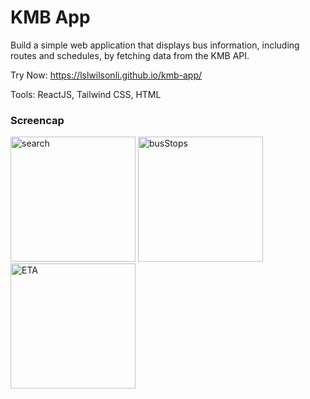 # KMB App

Build a simple web application that displays bus information, including routes and schedules, by fetching data from the KMB API.

Try Now: https://lslwilsonli.github.io/kmb-app/

Tools: ReactJS, Tailwind CSS, HTML

### Screencap

<img width="200" alt="search" src="https://github.com/user-attachments/assets/06bfc52c-0e26-4a36-9a43-1429a48a6b10">
<img width="200" alt="busStops" src="https://github.com/user-attachments/assets/ee24a54c-a295-4414-baba-3f3e87eed238">
<img width="200" alt="ETA" src="https://github.com/user-attachments/assets/fc1c0bd6-7c9c-496a-85dd-b009e6e7918c">

